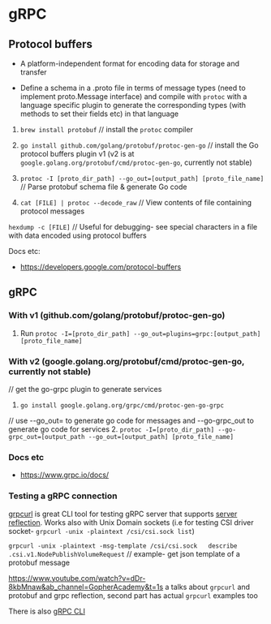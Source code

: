 # gRPC

## Protocol buffers

* A platform-independent format for encoding data for storage and transfer

* Define a schema in a .proto file in terms of message types (need to implement proto.Message interface) and compile with `protoc` with a language specific plugin to generate the corresponding types (with methods to set their fields etc) in that language

1. `brew install protobuf` // install the `protoc` compiler
2. `go install github.com/golang/protobuf/protoc-gen-go` // install the Go protocol buffers plugin v1 (v2 is at `google.golang.org/protobuf/cmd/protoc-gen-go`, currently not stable)

3. `protoc -I [proto_dir_path] --go_out=[output_path] [proto_file_name]` // Parse protobuf schema file & generate Go code

4. `cat [FILE] | protoc --decode_raw` // View contents of file containing protocol messages

`hexdump -c [FILE]` // Useful for debugging- see special characters in a file with data encoded using protocol buffers

Docs etc:

* https://developers.google.com/protocol-buffers

## gRPC

### With v1 (github.com/golang/protobuf/protoc-gen-go)
1. Run `protoc -I=[proto_dir_path] --go_out=plugins=grpc:[output_path] [proto_file_name]`

### With v2 (google.golang.org/protobuf/cmd/protoc-gen-go, currently not stable)
// get the go-grpc plugin to generate services
1. `go install google.golang.org/grpc/cmd/protoc-gen-go-grpc`

// use --go_out= to generate go code for messages and --go-grpc_out to generate go code for services
2. `protoc -I=[proto_dir_path] --go-grpc_out=[output_path --go_out=[output_path] [proto_file_name]`

### Docs etc
* https://www.grpc.io/docs/

### Testing a gRPC connection
[grpcurl](https://github.com/fullstorydev/grpcurl) is great CLI tool for testing gRPC server that supports [server reflection](https://github.com/grpc/grpc-go/blob/master/Documentation/server-reflection-tutorial.md). Works also with Unix Domain sockets (i.e for testing CSI driver socket- `grpcurl -unix -plaintext /csi/csi.sock list`)

`grpcurl -unix -plaintext -msg-template /csi/csi.sock   describe .csi.v1.NodePublishVolumeRequest` // example- get json template of a protobuf message

https://www.youtube.com/watch?v=dDr-8kbMnaw&ab_channel=GopherAcademy&t=1s a talks about `grpcurl` and protobuf and grpc reflection, second part has actual `grpcurl` examples too

There is also [gRPC CLI](https://github.com/grpc/grpc/blob/master/doc/command_line_tool.md)